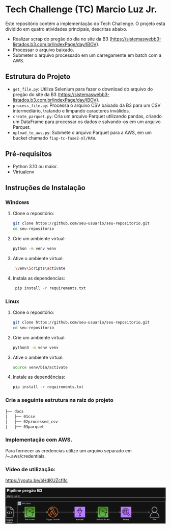 # Tech Challenge (TC) Marcio Luz Jr.

Este repositório contém a implementação do Tech Challenge. O projeto está dividido em quatro atividades principais, descritas abaixo.

- Realizar scrap do pregão do dia no site da B3 (https://sistemaswebb3-listados.b3.com.br/indexPage/day/IBOV).
- Processar o arquivo baixado.
- Submeter o arquivo processado em um carregamente em batch com a AWS.


## Estrutura do Projeto

- `get_file.py`: Utiliza Selenium para fazer o download do arquivo do pregão do site da B3 (https://sistemaswebb3-listados.b3.com.br/indexPage/day/IBOV).
- `process_file.py`: Processa o arquivo CSV baixado da B3 para um CSV intermediário, tratando e limpando caracteres inválidos.
- `create_parquet.py`: Cria um arquivo Parquet utilizando pandas, criando um DataFrame para processar os dados e salvando-os em um arquivo Parquet.
- `upload_to_aws.py`: Submete o arquivo Parquet para a AWS, em um bucket chamado `fiap-tc-fase2-ml/RAW`.

## Pré-requisitos

- Python 3.10 ou maior.
- Virtualenv

## Instruções de Instalação

### Windows

1. Clone o repositório:
   ```sh
   git clone https://github.com/seu-usuario/seu-repositorio.git
   cd seu-repositorio
2. Crie um ambiente virtual:
    ```sh
    python -m venv venv
3. Ative o ambiente virtual:
   ```sh
   .\venv\Scripts\activate
4. Instala as dependencias:
   ```sh
    pip install -r requirements.txt

### Linux

1. Clone o repositório:
   ```sh
   git clone https://github.com/seu-usuario/seu-repositorio.git
   cd seu-repositorio
2. Crie um ambiente virtual:
    ```sh
    python3 -m venv venv
3. Ative o ambiente virtual:
    ```sh
    source venv/bin/activate
4. Instale as dependências:
    ```sh
    pip install -r requirements.txt

### Crie a seguinte estrutura na raiz do projeto
```shell
├── docs
│   ├── 01csv
│   ├── 02processed_csv
│   ├── 03parquet
```

### Implementação com AWS.

Para fornecer as credencias utilize um arquivo separado em /~.aws/credentials.

### Video de utilização:
https://youtu.be/oHdKUZcfifc

![Descrição da imagem](Diag.png)

